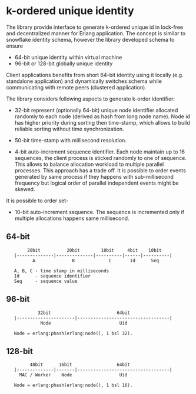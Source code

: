 # k-ordered unique identity

The library provide interface to generate k-ordered unique id in lock-free and decentralized manner for Erlang application. The concept is similar to snowflake identity schema, however the library developed schema to ensure

  * 64-bit unique identity within virtual machine
  * 96-bit or 128-bit globally unique identity 

Client applications benefits from short 64-bit identity using it locally (e.g. standalone application) and dynamically switches schema while communicating with remote peers (clustered application). 

The library considers following aspects to generate k-order identifier:

* 32-bit represent (optionally 64-bit) unique node identifier allocated randomly to each node (derived as hash from long node name). Node id has higher priority during sorting then time-stamp, which allows to build reliable sorting without time synchronization.

* 50-bit time-stamp with millisecond resolution.

* 4-bit auto-increment sequence identifier. Each node maintain up to 16 sequences, the client process is sticked randomly to one of sequence. This allows to balance allocation workload to multiple parallel processes. This approach has a trade off. It is possible to order events generated by same process if they happens with sub-millisecond frequency but logical order of parallel independent events might be skewed.

It is possible to order set-

* 10-bit auto-increment sequence. The sequence is incremented only if multiple allocations happens same millisecond.

## 64-bit

```
        20bit          20bit        10bit     4bit    10bit
   |--------------|--------------|----------|------|----------|
          A              B             C       Id      Seq
   
   A, B, C - time stamp in milliseconds
   Id      - sequence identifier
   Seq     - sequence value 
```

## 96-bit

```
            32bit                         64bit                  
   |----------------------|-----------------------------------|
             Node                          Uid    
   
   Node = erlang:phash(erlang:node(), 1 bsl 32). 

```


## 128-bit

```
         48bit      16bit                 64bit                  
   |--------------|-------|-----------------------------------|
     MAC / Worker    Node                  Uid    
   
   Node = erlang:phash(erlang:node(), 1 bsl 16). 

```
   